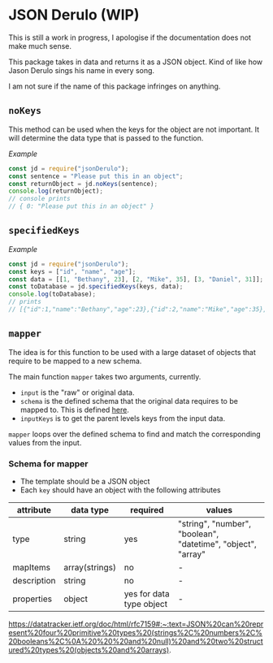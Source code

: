 # JSON Derulo (WIP)

This is still a work in progress, I apologise if the documentation does not make much sense.

This package takes in data and returns it as a JSON object. Kind of like how Jason Derulo sings his name in every song.

I am not sure if the name of this package infringes on anything.

## `noKeys`
This method can be used when the keys for the object are not important. It will determine the data type that is passed to the function.

*Example*
```javascript
const jd = require("jsonDerulo");
const sentence = "Please put this in an object";
const returnObject = jd.noKeys(sentence);
console.log(returnObject);
// console prints 
// { 0: "Please put this in an object" }
```

## `specifiedKeys`
*Example*
```javascript
const jd = require("jsonDerulo");
const keys = ["id", "name", "age"];
const data = [[1, "Bethany", 23], [2, "Mike", 35], [3, "Daniel", 31]];
const toDatabase = jd.specifiedKeys(keys, data);
console.log(toDatabase);
// prints
// [{"id":1,"name":"Bethany","age":23},{"id":2,"name":"Mike","age":35},{"id":3,"name":"Daniel","age":31}]
```

## `mapper`
The idea is for this function to be used with a large dataset of objects that require to be mapped to a new schema.

The main function `mapper` takes two arguments, currently.
* `input` is the "raw" or original data.
* `schema` is the defined schema that the original data requires to be mapped to. This is defined [here](#schema-for-mapper).
* `inputKeys` is to get the parent levels keys from the input data.

`mapper` loops over the defined schema to find and match the corresponding values from the input.

### Schema for mapper
* The template should be a JSON object
* Each `key` should have an object with the following attributes

| attribute | data type | required | values |
| --------- | --------- | -------- | ------ |
| type | string | yes | "string", "number", "boolean", "datetime", "object", "array" |
| mapItems | array(strings) | no | - |
| description | string | no | - |
| properties | object | yes for data type object | - |

https://datatracker.ietf.org/doc/html/rfc7159#:~:text=JSON%20can%20represent%20four%20primitive%20types%20(strings%2C%20numbers%2C%20booleans%2C%0A%20%20%20and%20null)%20and%20two%20structured%20types%20(objects%20and%20arrays).